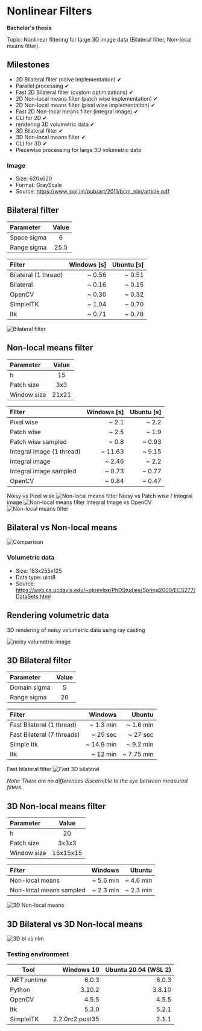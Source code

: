 # Nonlinear Filters
**Bachelor's thesis**

Topic: Nonlinear filtering for large 3D image data (Bilateral filter, Non-local means filter). 

## Milestones
- 2D Bilateral filter (naive implementation) ✔
- Parallel processing ✔
- Fast 2D Bilateral filter (custom optimizations) ✔
- 2D Non-local means filter (patch wise implementation) ✔
- 2D Non-local means filter (pixel wise implementation) ✔
- Fast 2D Non-local means filter (integral image) ✔
- CLI for 2D ✔
- rendering 3D volumetric data ✔
- 3D Bilateral filter ✔
- 3D Non-local means filter ✔
- CLI for 3D ✔
- Piecewise processing for large 3D volumetric data

### Image

- Size: 620x620
- Format: GrayScale
- Source: https://www.ipol.im/pub/art/2011/bcm_nlm/article.pdf

## Bilateral filter

| Parameter   | Value |
|:------------|:-----:|
| Space sigma | 6     |
| Range sigma | 25.5  |

| Filter               | Windows [s] | Ubuntu [s] |
|:---------------------|------------:|-----------:|
| Bilateral (1 thread) | ~ 0.56      | ~ 0.51     |
| Bilateral            | ~ 0.16      | ~ 0.15     |
| OpenCV               | ~ 0.30      | ~ 0.32     |
| SimpleITK            | ~ 1.04      | ~ 0.70     |
| Itk                  | ~ 0.71      | ~ 0.78     |

![Bilateral filter](/Images/bl-noisy-vs-bilateral.png)

## Non-local means filter

| Parameter   | Value |
|:------------|:-----:|
| h           | 15    |
| Patch size  | 3x3   |
| Window size | 21x21 |

| Filter                    | Windows [s] | Ubuntu [s] |
|:--------------------------|------------:|-----------:|
| Pixel wise                | ~ 2.1       | ~ 2.2      |
| Patch wise                | ~ 2.5       | ~ 1.9      |
| Patch wise sampled        | ~ 0.8       | ~ 0.93     |
| Integral image (1 thread) | ~ 11.63     | ~ 9.15     |
| Integral image            | ~ 2.46      | ~ 2.2      |
| Integral image sampled    | ~ 0.73      | ~ 0.77     |
| OpenCV                    | ~ 0.84      | ~ 0.47     |

Noisy vs Pixel wise
![Non-local means filter](/Images/nlm-noisy-vs-pixel.png)
Noisy vs Patch wise / Integral image
![Non-local means filter](/Images/nlm-noisy-vs-patch.png)
Integral Image vs OpenCV
![Non-local means filter](/Images/nlm-fast-vs-opencv.png)

## Bilateral vs Non-local means

![Comparison](/Images/2d-cmp.png)

### Volumetric data

- Size: 183x255x125
- Data type: uint8
- Source: https://web.cs.ucdavis.edu/~okreylos/PhDStudies/Spring2000/ECS277/DataSets.html

## Rendering volumetric data
3D rendering of noisy volumetric data using ray casting

![noisy volumetric image](/Images/3drender.png)

## 3D Bilateral filter

| Parameter    | Value |
|:-------------|:-----:|
| Domain sigma | 5     |
| Range sigma  | 20    |

| Filter                     | Windows      | Ubuntu     |
|:---------------------------|-------------:|-----------:|
| Fast Bilateral (1 thread)  | ~ 1.3 min    | ~ 1.6 min  |
| Fast Bilateral (7 threads) | ~ 25 sec     | ~ 27 sec   |
| Simple Itk                 | ~ 14.9 min   | ~ 9.2 min  |
| Itk                        | ~ 12 min     | ~ 7.75 min |

Fast bilateral filter
![Fast 3D bilateral](/Images/3dbl.png)

*Note: There are no differences discernible to the eye between measured filters.*

## 3D Non-local means filter

| Parameter    | Value    |
|:-------------|:--------:|
| h            | 20       |
| Patch size   | 3x3x3    |
| Window size  | 15x15x15 |

| Filter                  | Windows      | Ubuntu       |
|:------------------------|-------------:|-------------:|
| Non-local means         | ~ 5.6 min    | ~ 4.6 min    |
| Non-local means sampled | ~ 2.3 min    | ~ 2.3 min    |

![3D Non-local means](/Images/3dnlm-foot.png)

## 3D Bilateral vs 3D Non-local means

![3D bl vs nlm](/Images/3d-cmp.png)

### Testing environment

| Tool         | Windows 10      | Ubuntu 20.04 (WSL 2) |
|--------------|----------------:|---------------------:|
| .NET runtime | 6.0.3           | 6.0.3                |
| Python       | 3.10.2          | 3.8.10               |
| OpenCV       | 4.5.5           | 4.5.5                |
| Itk          | 5.3.0           | 5.2.1                |
| SimpleITK    | 2.2.0rc2.post35 | 2.1.1                |
